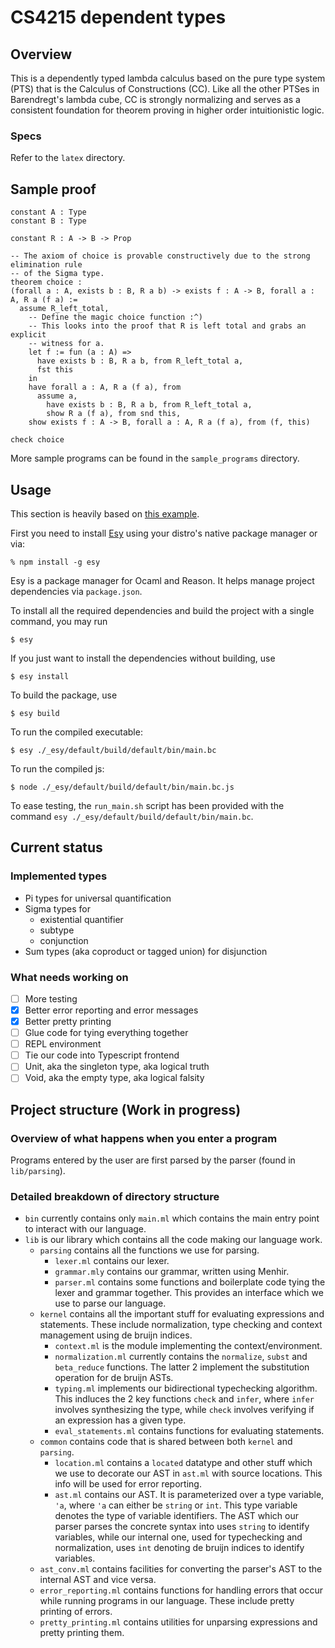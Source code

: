 # CS4215 dependent types
## Overview
This is a dependently typed lambda calculus based on the pure type system (PTS)
that is the Calculus of Constructions (CC).
Like all the other PTSes in Barendregt's lambda cube, CC is strongly normalizing
and serves as a consistent foundation for theorem proving in higher order
intuitionistic logic.

### Specs
Refer to the `latex` directory.

## Sample proof
```lean
constant A : Type
constant B : Type

constant R : A -> B -> Prop

-- The axiom of choice is provable constructively due to the strong elimination rule
-- of the Sigma type.
theorem choice : 
(forall a : A, exists b : B, R a b) -> exists f : A -> B, forall a : A, R a (f a) := 
  assume R_left_total,
    -- Define the magic choice function :^)
    -- This looks into the proof that R is left total and grabs an explicit
    -- witness for a.
    let f := fun (a : A) =>
      have exists b : B, R a b, from R_left_total a,
      fst this
    in
    have forall a : A, R a (f a), from
      assume a,
        have exists b : B, R a b, from R_left_total a,
        show R a (f a), from snd this,
    show exists f : A -> B, forall a : A, R a (f a), from (f, this)

check choice
```

More sample programs can be found in the `sample_programs` directory.

## Usage
This section is heavily based on [this example](https://github.com/esy-ocaml/hello-ocaml).

First you need to install [Esy](https://esy.sh/en/) using your distro's native
package manager or via:
```console
% npm install -g esy
```

Esy is a package manager for Ocaml and Reason. It helps manage project
dependencies via `package.json`.

To install all the required dependencies and build the project with a single
command, you may run
```shell
$ esy
```

If you just want to install the dependencies without building, use
```shell
$ esy install
```

To build the package, use
```shell
$ esy build
```

To run the compiled executable:
```shell
$ esy ./_esy/default/build/default/bin/main.bc
```

To run the compiled js:
```shell
$ node ./_esy/default/build/default/bin/main.bc.js
```

To ease testing, the `run_main.sh` script has been provided with the command
`esy ./_esy/default/build/default/bin/main.bc`.

## Current status
### Implemented types
- Pi types for universal quantification
- Sigma types for
  - existential quantifier
  - subtype
  - conjunction
- Sum types (aka coproduct or tagged union) for disjunction

### What needs working on
  - [ ] More testing
  - [x] Better error reporting and error messages
  - [x] Better pretty printing
  - [ ] Glue code for tying everything together
  - [ ] REPL environment
  - [ ] Tie our code into Typescript frontend
  - [ ] Unit, aka the singleton type, aka logical truth
  - [ ] Void, aka the empty type, aka logical falsity

## Project structure (Work in progress)
### Overview of what happens when you enter a program
Programs entered by the user are first parsed by the parser (found in `lib/parsing`).

### Detailed breakdown of directory structure
- `bin` currently contains only `main.ml` which contains the main entry point to
  interact with our language.
- `lib` is our library which contains all the code making our language work.
    - `parsing` contains all the functions we use for parsing.
        - `lexer.ml` contains our lexer.
        - `grammar.mly` contains our grammar, written using Menhir.
        - `parser.ml` contains some functions and boilerplate code tying the
        lexer and grammar together. This provides an interface which we use to
        parse our language.
    - `kernel` contains all the important stuff for evaluating expressions and
    statements. These include normalization, type checking and context management
    using de bruijn indices.
        - `context.ml` is the module implementing the context/environment.
        - `normalization.ml` currently contains the `normalize`, `subst` and
        `beta_reduce` functions. The latter 2 implement the substitution operation
        for de bruijn ASTs.
        - `typing.ml` implements our bidirectional typechecking algorithm.
        This indluces the 2 key functions `check` and `infer`, where `infer`
        involves synthesizing the type, while `check` involves verifying if an
        expression has a given type.
        - `eval_statements.ml` contains functions for evaluating statements.
    - `common` contains code that is shared between both `kernel` and `parsing`.
       - `location.ml` contains a `located` datatype and other stuff which we use to decorate our AST in `ast.ml`
       with source locations. This info will be used for error reporting.
       - `ast.ml` contains our AST. It is parameterized over a type variable, `'a`, where `'a` can either be `string` or `int`. This type variable denotes the type of variable identifiers. The AST which our parser parses the concrete syntax into uses `string` to identify variables, while our internal one, used for typechecking and normalization, uses `int` denoting de bruijn indices to identify variables.
   - `ast_conv.ml` contains facilities for converting the parser's AST to 
   the internal AST and vice versa.
   - `error_reporting.ml` contains functions for handling errors that occur while
   running programs in our language. These include pretty printing of errors.
   - `pretty_printing.ml` contains utilities for unparsing expressions and pretty
   printing them.